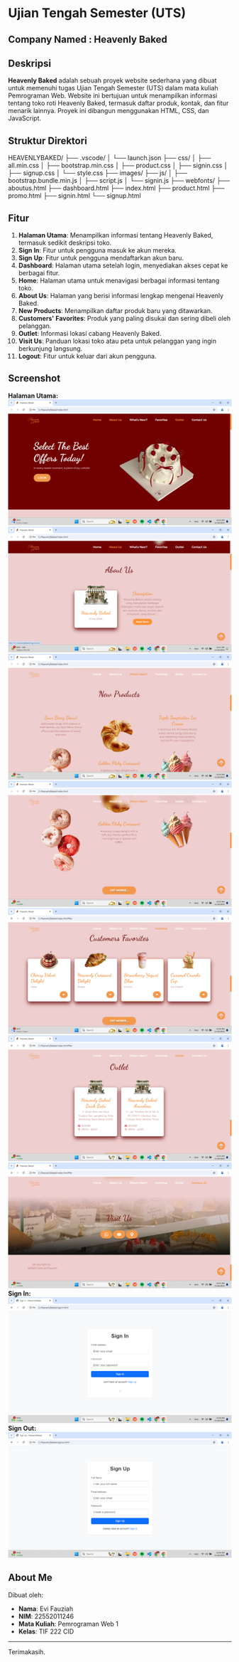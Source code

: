 # Ujian Tengah Semester (UTS) 
## **Company Named : Heavenly Baked**

## **Deskripsi**
**Heavenly Baked** adalah sebuah proyek website sederhana yang dibuat untuk memenuhi tugas Ujian Tengah Semester (UTS) dalam mata kuliah Pemrograman Web. Website ini bertujuan untuk menampilkan informasi tentang toko roti Heavenly Baked, termasuk daftar produk, kontak, dan fitur menarik lainnya. Proyek ini dibangun menggunakan HTML, CSS, dan JavaScript.

## **Struktur Direktori**
HEAVENLYBAKED/
├── .vscode/
│   └── launch.json
├── css/
│   ├── all.min.css
│   ├── bootstrap.min.css
│   ├── product.css
│   ├── signin.css
│   ├── signup.css
│   └── style.css
├── images/
├── js/
│   ├── bootstrap.bundle.min.js
│   ├── script.js
│   └── signin.js
├── webfonts/
├── aboutus.html
├── dashboard.html
├── index.html
├── product.html
├── promo.html
├── signin.html
└── signup.html
            

## **Fitur**
1. **Halaman Utama**: Menampilkan informasi tentang Heavenly Baked, termasuk sedikit deskripsi toko.
2. **Sign In**: Fitur untuk pengguna masuk ke akun mereka.
3. **Sign Up**: Fitur untuk pengguna mendaftarkan akun baru.
4. **Dashboard**: Halaman utama setelah login, menyediakan akses cepat ke berbagai fitur.
5. **Home**: Halaman utama untuk menavigasi berbagai informasi tentang toko.
6. **About Us**: Halaman yang berisi informasi lengkap mengenai Heavenly Baked.
7. **New Products**: Menampilkan daftar produk baru yang ditawarkan.
8. **Customers' Favorites**: Produk yang paling disukai dan sering dibeli oleh pelanggan.
9. **Outlet**: Informasi lokasi cabang Heavenly Baked.
10. **Visit Us**: Panduan lokasi toko atau peta untuk pelanggan yang ingin berkunjung langsung.
11. **Logout**: Fitur untuk keluar dari akun pengguna.
        

## **Screenshot**

**Halaman Utama:**
![HeavenlyBaked](https://github.com/Evifa15/Pemrograman-Web/blob/main/UTS/HeavenlyBaked/images/Sc%201.png)
![HeavenlyBaked](https://github.com/Evifa15/Pemrograman-Web/blob/main/UTS/HeavenlyBaked/images/Sc%202.png)
![HeavenlyBaked](https://github.com/Evifa15/Pemrograman-Web/blob/main/UTS/HeavenlyBaked/images/Sc%203.png)
![HeavenlyBaked](https://github.com/Evifa15/Pemrograman-Web/blob/main/UTS/HeavenlyBaked/images/Sc%204.png)
![HeavenlyBaked](https://github.com/Evifa15/Pemrograman-Web/blob/main/UTS/HeavenlyBaked/images/Sc%205.png)
![HeavenlyBaked](https://github.com/Evifa15/Pemrograman-Web/blob/main/UTS/HeavenlyBaked/images/Sc%206.png)
![HeavenlyBaked](https://github.com/Evifa15/Pemrograman-Web/blob/main/UTS/HeavenlyBaked/images/Sc%207.png)
**Sign In:**
![HeavenlyBaked](https://github.com/Evifa15/Pemrograman-Web/blob/main/UTS/HeavenlyBaked/images/Sc%208.png)
**Sign Out:**
![HeavenlyBaked](https://github.com/Evifa15/Pemrograman-Web/blob/main/UTS/HeavenlyBaked/images/Sc%209.png)

## **About Me**
Dibuat oleh:
- **Nama**: Evi Fauziah
- **NIM**: 22552011246
- **Mata Kuliah**: Pemrograman Web 1
- **Kelas**: TIF 222 CID 

---

Terimakasih.
